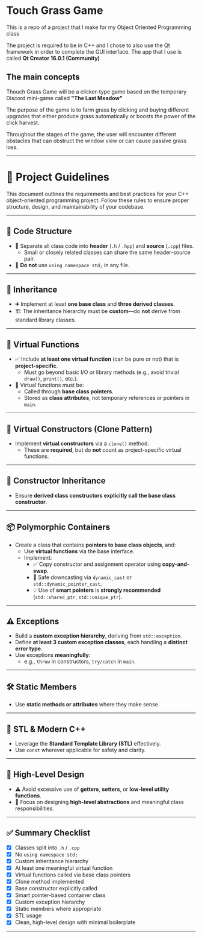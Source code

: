 # Touch Grass Game

This is a repo of a project that I make for my Object Oriented Programming class

The project is required to be in C++ and I chose to also use the Qt framework in order to complete the GUI interface. The app that I use is called **Qt Creator 16.0.1 (Community)**

## The main concepts

Thouch Grass Game will be a clicker-type game based on the temporary Discord mini-game called **"The Last Meadow"**

The purpose of the game is to farm grass by clicking and buying different upgrades that either produce grass automatically or boosts the power of the click harvest.

Throughout the stages of the game, the user will encounter different obstacles that can obstruct the window view or can cause passive grass loss.

---

# 🧠 Project Guidelines

This document outlines the requirements and best practices for your C++ object-oriented programming project. Follow these rules to ensure proper structure, design, and maintainability of your codebase.

---

## 📁 Code Structure

- 🔹 Separate all class code into **header** (`.h` / `.hpp`) and **source** (`.cpp`) files.
  - Small or closely related classes can share the same header-source pair.
- 🚫 **Do not** use `using namespace std;` in any file.

---

## 🧬 Inheritance

- ➕ Implement at least **one base class** and **three derived classes**.
- 🏗 The inheritance hierarchy must be **custom**—do **not** derive from standard library classes.

---

## 🔁 Virtual Functions

- ✅ Include **at least one virtual function** (can be pure or not) that is **project-specific**.
  - Must go beyond basic I/O or library methods (e.g., avoid trivial `draw()`, `print()`, etc.).
- 📌 Virtual functions must be:
  - Called through **base class pointers**.
  - Stored as **class attributes**, not temporary references or pointers in `main`.

---

## 🧪 Virtual Constructors (Clone Pattern)

- Implement **virtual constructors** via a `clone()` method.
  - These are **required**, but do **not** count as project-specific virtual functions.

---

## 🧱 Constructor Inheritance

- Ensure **derived class constructors explicitly call the base class constructor**.

---

## 📦 Polymorphic Containers

- Create a class that contains **pointers to base class objects**, and:
  - Use **virtual functions** via the base interface.
  - Implement:
    - ✅ Copy constructor and assignment operator using **copy-and-swap**.
    - 🔁 Safe downcasting via `dynamic_cast` or `std::dynamic_pointer_cast`.
    - 💡 Use of **smart pointers** is **strongly recommended** (`std::shared_ptr`, `std::unique_ptr`).

---

## ⚠️ Exceptions

- Build a **custom exception hierarchy**, deriving from `std::exception`.
- Define **at least 3 custom exception classes**, each handling a **distinct error type**.
- Use exceptions **meaningfully**:
  - e.g., `throw` in constructors, `try/catch` in `main`.

---

## 🛠 Static Members

- Use **static methods or attributes** where they make sense.

---

## 🧰 STL & Modern C++

- Leverage the **Standard Template Library (STL)** effectively.
- Use `const` wherever applicable for safety and clarity.

---

## 🔼 High-Level Design

- ⚠️ Avoid excessive use of **getters**, **setters**, or **low-level utility functions**.
- 🧠 Focus on designing **high-level abstractions** and meaningful class responsibilities.

---

## ✅ Summary Checklist

- [x] Classes split into `.h` / `.cpp`
- [x] No `using namespace std;`
- [x] Custom inheritance hierarchy
- [x] At least one meaningful virtual function
- [x] Virtual functions called via base class pointers
- [x] Clone method implemented
- [x] Base constructor explicitly called
- [x] Smart pointer-based container class
- [x] Custom exception hierarchy
- [x] Static members where appropriate
- [x] STL usage
- [x] Clean, high-level design with minimal boilerplate

---



